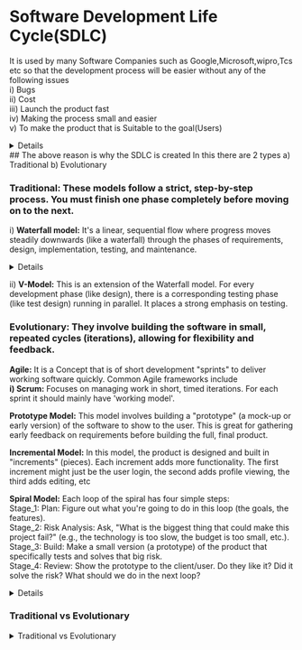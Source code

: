 # Software Development Life Cycle(SDLC)
It is used by many Software Companies such as Google,Microsoft,wipro,Tcs etc so that the development process will be easier without any of the following issues  
i) Bugs  
ii) Cost  
iii) Launch the product fast  
iv) Making the process small and easier  
v) To make the product that is Suitable to the goal(Users)  
   <details>
      ![SDLC Diagram](assets/SDLC.png)
    </details>
## The above reason is why the SDLC is created
In this there are 2 types  
a) Traditional b) Evolutionary 

### Traditional: These models follow a strict, step-by-step process. You must finish one phase completely before moving on to the next.  

i) **Waterfall model:** It's a linear, sequential flow where progress moves steadily downwards (like a waterfall) through the phases of requirements, design, implementation, testing, and maintenance.  
<details>![Waterfall](https://github.com/LikhithAvinash/Computer_Science_Notes/blob/master/Software_Engineering/assets/waterfall.png)</details>

ii) **V-Model:** This is an extension of the Waterfall model. For every development phase (like design), there is a corresponding testing phase (like test design) running in parallel. It places a strong emphasis on testing.  

### Evolutionary: They involve building the software in small, repeated cycles (iterations), allowing for flexibility and feedback.

**Agile:** It is a Concept that is of short development "sprints" to deliver working software quickly. Common Agile frameworks include  
    **i) Scrum:** Focuses on managing work in short, timed iterations. For each sprint it should mainly have 'working model'.

**Prototype Model:** This model involves building a "prototype" (a mock-up or early version) of the software to show to the user. This is great for gathering early feedback on requirements before building the full, final product.

**Incremental Model:** In this model, the product is designed and built in "increments" (pieces). Each increment adds more functionality. The first increment might just be the user login, the second adds profile viewing, the third adds editing, etc

**Spiral Model:** Each loop of the spiral has four simple steps:  
    Stage_1: Plan: Figure out what you're going to do in this loop (the goals, the features).  
    Stage_2: Risk Analysis: Ask, "What is the biggest thing that could make this project fail?" (e.g., the technology is too slow, the budget is too small, etc.).  
    Stage_3: Build: Make a small version (a prototype) of the product that specifically tests and solves that big risk.  
    Stage_4: Review: Show the prototype to the client/user. Do they like it? Did it solve the risk? What should we do in the next loop? 
    
   <details>![Spiral Model](https://github.com/LikhithAvinash/Computer_Science_Notes/blob/master/Software_Engineering/assets/spiral.png)</details>

### Traditional vs Evolutionary
<details>
   <summary>Traditional vs Evolutionary</summary>
   <img width="675" height="899" alt="Traditional vs Evolutionary" src="https://github.com/user-attachments/assets/cd2fcf0a-1f24-4f4c-9b80-b1491d7ba11c" />
</details>











